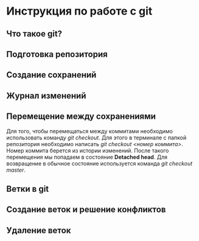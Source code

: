 # Инструкция по работе с git

## Что такое git?

## Подготовка репозитория

## Создание сохранений

## Журнал изменений

## Перемещение между сохранениями

Для того, чтобы перемещаться между коммитами необходимо использовать команду *git checkout*. Для этого в терминале с папкой репозитория необходимо написать *git checkout <номер коммита>*. Номер коммита берется из истории изменений. После такого перемещения мы попадаем в состояние **Detached head**. Для возвращение в обычное состояние используется команда *git checkout master*.


## Ветки в git

## Создание веток и решение конфликтов

## Удаление веток
